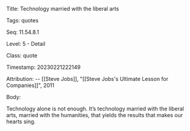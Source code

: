 Title:  Technology married with the liberal arts

Tags:   quotes

Seq:    11.54.8.1

Level:  5 - Detail

Class:  quote

Timestamp: 20230221222149

Attribution: -- [[Steve Jobs]], "[[Steve Jobs's Ultimate Lesson for Companies]]", 2011

Body:

Technology alone is not enough. It’s technology married with the liberal arts, married with the humanities, that yields the results that makes our hearts sing.

